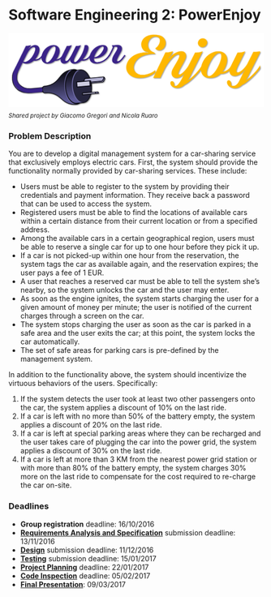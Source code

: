 # Software Engineering 2: PowerEnjoy


![Image not found](resources/images/powerEnjoy.png)
<sub>*Shared project by Giacomo Gregori and Nicola Ruaro*</sub>


### Problem Description

You are to develop a digital management system for a car-sharing service that exclusively employs electric cars. First, the system should provide the functionality normally provided by car-sharing services. These include:

* Users must be able to register to the system by providing their credentials and payment information. They receive back a password that can be used to access the system.
* Registered users must be able to find the locations of available cars within a certain distance from their current location or from a specified address.
* Among the available cars in a certain geographical region, users must be able to reserve a single car for up to one hour before they pick it up.
* If a car is not picked-up within one hour from the reservation, the system tags the car as available again, and the reservation expires; the user pays a fee of 1 EUR.
* A user that reaches a reserved car must be able to tell the system she’s nearby, so the system unlocks the car and the user may enter.
* As soon as the engine ignites, the system starts charging the user for a given amount of money per minute; the user is notified of the current charges through a screen on the car.
* The system stops charging the user as soon as the car is parked in a safe area and the user exits the car; at this point, the system locks the car automatically.
* The set of safe areas for parking cars is pre-defined by the management system.

In addition to the functionality above, the system should incentivize the virtuous behaviors of the
users. Specifically:

1.  If the system detects the user took at least two other passengers onto the car, the system applies a discount of 10% on the last ride.
2.  If a car is left with no more than 50% of the battery empty, the system applies a discount of 20% on the last ride.
3.  If a car is left at special parking areas where they can be recharged and the user takes care of plugging the car into the power grid, the system applies a discount of 30% on the last ride.
4.  If a car is left at more than 3 KM from the nearest power grid station or with more than 80% of the battery empty, the system charges 30% more on the last ride to compensate for the cost required to re-charge the car on-site.


### Deadlines

* **Group registration** deadline: 16/10/2016
* **[Requirements Analysis and Specification](https://github.com/ruaronicola/SwEng2-CarSharing/raw/master/DELIVERIES/RASDv1.3.pdf)** submission deadline: 13/11/2016
* **[Design](https://github.com/ruaronicola/SwEng2-CarSharing/raw/master/DELIVERIES/DDv1.2.pdf)** submission deadline: 11/12/2016
* **[Testing](https://github.com/ruaronicola/SwEng2-CarSharing/raw/master/DELIVERIES/ITPDv1.0.pdf)** submission deadline: 15/01/2017
* **[Project Planning](https://github.com/ruaronicola/SwEng2-CarSharing/raw/master/DELIVERIES/PPv1.0.pdf)** deadline: 22/01/2017
* **[Code Inspection](https://github.com/ruaronicola/SwEng2-CarSharing/raw/master/DELIVERIES/CIv1.0.pdf)** deadline: 05/02/2017
* **[Final Presentation](https://github.com/ruaronicola/SwEng2-CarSharing/raw/master/DELIVERIES/Final_Presentation.pdf)**: 09/03/2017
